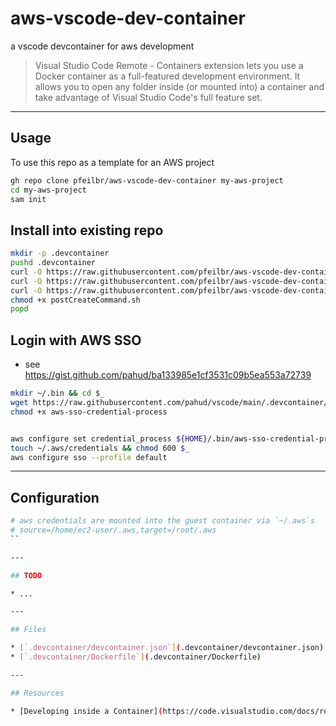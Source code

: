 # aws-vscode-dev-container

a vscode devcontainer for aws development

> Visual Studio Code Remote - Containers extension lets you use a Docker container as a full-featured development environment. It allows you to open any folder inside (or mounted into) a container and take advantage of Visual Studio Code's full feature set.

---

## Usage

To use this repo as a template for an AWS project

```sh
gh repo clone pfeilbr/aws-vscode-dev-container my-aws-project
cd my-aws-project
sam init
```

## Install into existing repo

```sh
mkdir -p .devcontainer
pushd .devcontainer
curl -O https://raw.githubusercontent.com/pfeilbr/aws-vscode-dev-container/master/.devcontainer/Dockerfile
curl -O https://raw.githubusercontent.com/pfeilbr/aws-vscode-dev-container/master/.devcontainer/devcontainer.json
curl -O https://raw.githubusercontent.com/pfeilbr/aws-vscode-dev-container/master/.devcontainer/postCreateCommand.sh
chmod +x postCreateCommand.sh
popd
```

## Login with AWS SSO

* see <https://gist.github.com/pahud/ba133985e1cf3531c09b5ea553a72739>

```sh
mkdir ~/.bin && cd $_
wget https://raw.githubusercontent.com/pahud/vscode/main/.devcontainer/bin/aws-sso-credential-process && \
chmod +x aws-sso-credential-process


aws configure set credential_process ${HOME}/.bin/aws-sso-credential-process
touch ~/.aws/credentials && chmod 600 $_
aws configure sso --profile default
```

---

## Configuration

```sh
# aws credentials are mounted into the guest container via `~/.aws`s
# source=/home/ec2-user/.aws,target=/root/.aws
``

---

## TODO

* ...

---

## Files

* [`.devcontainer/devcontainer.json`](.devcontainer/devcontainer.json)
* [`.devcontainer/Dockerfile`](.devcontainer/Dockerfile)

---

## Resources

* [Developing inside a Container](https://code.visualstudio.com/docs/remote/containers)
